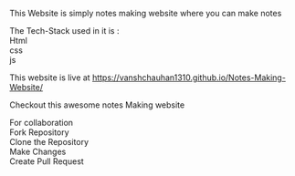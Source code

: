 This Website is simply notes making website where you can make notes 
<br>

The Tech-Stack used in it is :
<br>
Html
<br>
css
<br>
js


This website is live at https://vanshchauhan1310.github.io/Notes-Making-Website/ 
<br>

Checkout this awesome notes Making website 

For collaboration
<br>
Fork Repository 
<br>
Clone the Repository 
<br>
Make Changes 
<br>
Create Pull Request 

